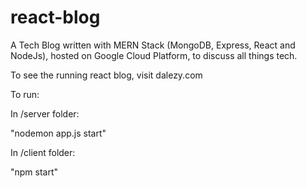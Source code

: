 # react-blog

A Tech Blog written with MERN Stack (MongoDB, Express, React and NodeJs), hosted on Google Cloud Platform, to discuss all things tech.

To see the running react blog, visit dalezy.com


To run:

In /server folder:

  "nodemon app.js start"

In /client folder:

  "npm start"

